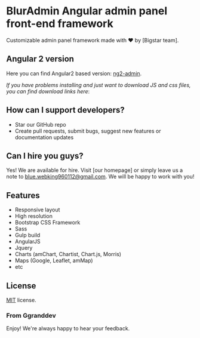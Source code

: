 
# BlurAdmin Angular admin panel front-end framework

Customizable admin panel framework made with :heart: by [Bigstar team].

## Angular 2 version
Here you can find Angular2 based version: [ng2-admin](https://github.com/ggranddev/Angular2-Admin).

*If you have problems installing and just want to download JS and css files, you can find download links here*:

## How can I support developers?
- Star our GitHub repo
- Create pull requests, submit bugs, suggest new features or documentation updates

## Can I hire you guys?
Yes! We are available for hire. Visit [our homepage] or simply leave us a note to blue.webking960112@gmail.com. We will be happy to work with you!

## Features
* Responsive layout
* High resolution
* Bootstrap CSS Framework
* Sass
* Gulp build
* AngularJS
* Jquery
* Charts (amChart, Chartist, Chart.js, Morris)
* Maps (Google, Leaflet, amMap)
* etc

License
-------------
<a href=/LICENSE.txt target="_blank">MIT</a> license.

### From Ggranddev

Enjoy!
We're always happy to hear your feedback.
